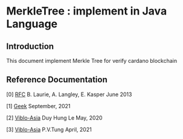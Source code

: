 # MerkleTree : implement in Java Language

## Introduction

This document implement Merkle Tree for verify cardano blockchain 

## Reference Documentation
[0] [RFC](https://www.rfc-editor.org/rfc/rfc6962#section-3.4) B. Laurie,  A. Langley, E. Kasper June 2013

[1] [Geek](https://www.geeksforgeeks.org/introduction-to-merkle-tree) September, 2021

[2] [Viblo-Asia](https://viblo.asia/p/huong-dan-cai-dat-merkle-trees-XL6lA4jmZek) Duy Hung Le  May, 2020

[3] [Viblo-Asia](https://viblo.asia/p/cau-truc-du-lieu-merkle-tree-07LKX7ap5V4) P.V.Tung April, 2021

